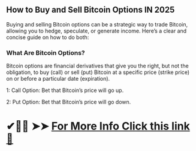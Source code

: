 ## How to Buy and Sell Bitcoin Options IN 2025

Buying and selling Bitcoin options can be a strategic way to trade Bitcoin, allowing you to hedge, speculate, or generate income. Here’s a clear and concise guide on how to do both:

### What Are Bitcoin Options?

Bitcoin options are financial derivatives that give you the right, but not the obligation, to buy (call) or sell (put) Bitcoin at a specific price (strike price) on or before a particular date (expiration).

1: Call Option: Bet that Bitcoin’s price will go up.

2: Put Option: Bet that Bitcoin’s price will go down.

#  ✔🎉🚀  ➤➤ **[For More Info Click this link 🔗](https://free4u.pro/dl/)**

